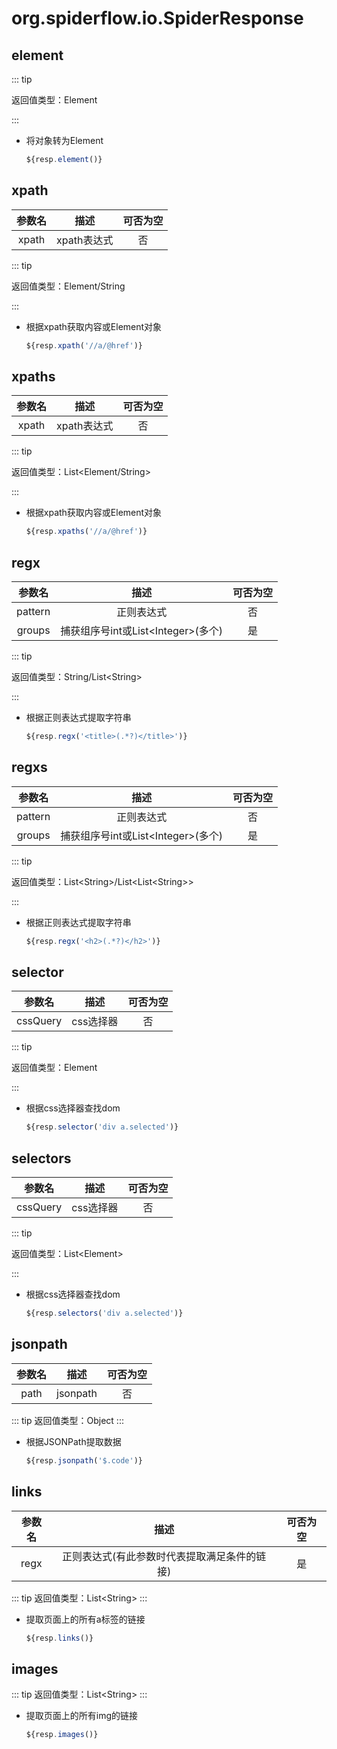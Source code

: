 # org.spiderflow.io.SpiderResponse

## element

::: tip 

返回值类型：Element

:::


- 将对象转为Element

  ```javascript
  ${resp.element()}
  ```
  
## xpath

| 参数名 |       描述       | 可否为空 |
| :----: | :--------------: | :------: |
|  xpath |  xpath表达式  | 否 |

::: tip 

返回值类型：Element/String

:::


- 根据xpath获取内容或Element对象

  ```javascript
  ${resp.xpath('//a/@href')}
  ```
 
## xpaths

| 参数名 |       描述       | 可否为空 |
| :----: | :--------------: | :------: |
|  xpath |  xpath表达式  | 否 |

::: tip 

返回值类型：List<Element/String>

:::


- 根据xpath获取内容或Element对象

  ```javascript
  ${resp.xpaths('//a/@href')}
  ```
  
## regx

| 参数名 |       描述       | 可否为空 |
| :----: | :--------------: | :------: |
| pattern |  正则表达式  | 否 |
|  groups  |     捕获组序号int或List\<Integer>(多个)      |    是    |

::: tip 

返回值类型：String/List\<String>

:::


- 根据正则表达式提取字符串

  ```javascript
  ${resp.regx('<title>(.*?)</title>')}
  ```
 
## regxs

| 参数名 |       描述       | 可否为空 |
| :----: | :--------------: | :------: |
| pattern |  正则表达式  | 否 |
|  groups  |     捕获组序号int或List\<Integer>(多个)      |    是    |

::: tip 

返回值类型：List\<String>/List\<List\<String>>

:::


- 根据正则表达式提取字符串

  ```javascript
  ${resp.regx('<h2>(.*?)</h2>')}
  ```

## selector

| 参数名 |       描述       | 可否为空 |
| :----: | :--------------: | :------: |
| cssQuery |  css选择器  | 否 |
::: tip 

返回值类型：Element

:::


- 根据css选择器查找dom

  ```javascript
  ${resp.selector('div a.selected')}
  ```
## selectors

| 参数名 |       描述       | 可否为空 |
| :----: | :--------------: | :------: |
| cssQuery |  css选择器  | 否 |
::: tip 

返回值类型：List\<Element>

:::


- 根据css选择器查找dom

  ```javascript
  ${resp.selectors('div a.selected')}
  ```
  
## jsonpath

| 参数名 |       描述       | 可否为空 |
| :----: | :--------------: | :------: |
| path |  jsonpath  | 否 |

::: tip 
返回值类型：Object
:::


- 根据JSONPath提取数据

  ```javascript
  ${resp.jsonpath('$.code')}
  ```

## links

| 参数名 |       描述       | 可否为空 |
| :----: | :--------------: | :------: |
| regx |  正则表达式(有此参数时代表提取满足条件的链接)  | 是 |

::: tip 
返回值类型：List\<String>
:::


- 提取页面上的所有a标签的链接

  ```javascript
  ${resp.links()}
  ```
 ## images
 
 ::: tip 
 返回值类型：List\<String>
 :::
 
 
 - 提取页面上的所有img的链接
 
   ```javascript
   ${resp.images()}
   ```